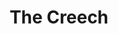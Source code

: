 ---
title: The Creech
issue: 1A
issue_nr: 1
full_title: A Vision Of Death
subtitle: ""
story_arc: ""
crossover: ""
variant: ""
publisher: Image Comics
creators: 
  - Greg Capullo
  - Danny Miki
release_date: Oct 1997
release_year: 1997
genre:
  - Action
format: Comic
pages: 32
signed_by: Greg Capullo
price: 1.95
---